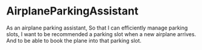 # AirplaneParkingAssistant
As an airplane parking assistant, So that I can efficiently manage parking slots, I want to be recommended a parking slot when a new airplane arrives. And to be able to book the plane into that parking slot.
